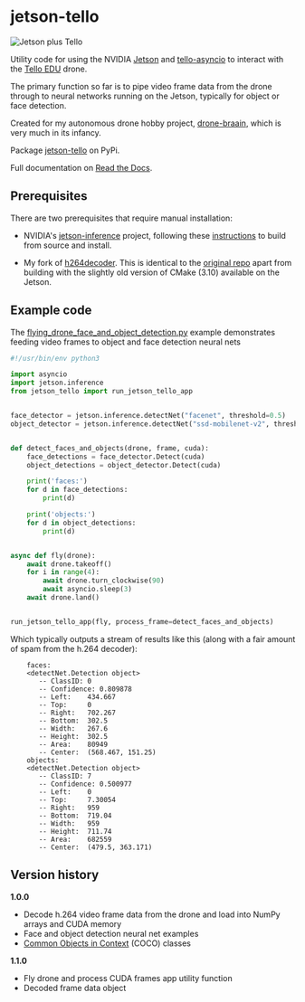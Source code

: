 # jetson-tello

![Jetson plus Tello](./docs/images/jetson_plus_tello.png)

Utility code for using the NVIDIA [Jetson](https://developer.nvidia.com/embedded/jetson-nano-developer-kit) and [tello-asyncio](https://tello-asyncio.readthedocs.io/en/latest/) to interact with the [Tello EDU](https://www.ryzerobotics.com/tello-edu) drone.

The primary function so far is to pipe video frame data from the drone through to neural networks running on the Jetson, typically for object or face detection.

Created for my autonomous drone hobby project, [drone-braain](https://github.com/robagar/drone-braain), which is very much in its infancy. 

Package [jetson-tello](https://pypi.org/project/jetson-tello/) on PyPi. 

Full documentation on [Read the Docs](https://tello-asyncio.readthedocs.io/en/latest/).

## Prerequisites

There are two prerequisites that require manual installation:

* NVIDIA's [jetson-inference](https://github.com/dusty-nv/jetson-inference) project, following these [instructions](https://github.com/dusty-nv/jetson-inference/blob/master/docs/building-repo-2.md) to build from source and install.

* My fork of [h264decoder](https://github.com/robagar/h264decoder). This is identical to the [original repo](https://github.com/DaWelter/h264decoder) apart from building with the slightly old version of CMake (3.10) available on the Jetson.

## Example code

The [flying_drone_face_and_object_detection.py](./examples/flying_drone_face_and_object_detection.py) example demonstrates feeding video frames to object and face detection neural nets


``` python
#!/usr/bin/env python3

import asyncio
import jetson.inference
from jetson_tello import run_jetson_tello_app


face_detector = jetson.inference.detectNet("facenet", threshold=0.5)
object_detector = jetson.inference.detectNet("ssd-mobilenet-v2", threshold=0.5)


def detect_faces_and_objects(drone, frame, cuda):
    face_detections = face_detector.Detect(cuda)
    object_detections = object_detector.Detect(cuda)

    print('faces:')
    for d in face_detections:
        print(d)

    print('objects:')
    for d in object_detections:
        print(d)


async def fly(drone):
    await drone.takeoff()
    for i in range(4):
        await drone.turn_clockwise(90)
        await asyncio.sleep(3)
    await drone.land()


run_jetson_tello_app(fly, process_frame=detect_faces_and_objects)
```

Which typically outputs a stream of results like this (along with a fair amount of spam from the h.264 decoder):

```
    faces:
    <detectNet.Detection object>
       -- ClassID: 0
       -- Confidence: 0.809878
       -- Left:    434.667
       -- Top:     0
       -- Right:   702.267
       -- Bottom:  302.5
       -- Width:   267.6
       -- Height:  302.5
       -- Area:    80949
       -- Center:  (568.467, 151.25)
    objects:
    <detectNet.Detection object>
       -- ClassID: 7
       -- Confidence: 0.500977
       -- Left:    0
       -- Top:     7.30054
       -- Right:   959
       -- Bottom:  719.04
       -- Width:   959
       -- Height:  711.74
       -- Area:    682559
       -- Center:  (479.5, 363.171)
```

## Version history

**1.0.0**

- Decode h.264 video frame data from the drone and load into NumPy arrays and CUDA memory
- Face and object detection neural net examples
- [Common Objects in Context](https://cocodataset.org/) (COCO) classes

**1.1.0**

- Fly drone and process CUDA frames app utility function
- Decoded frame data object